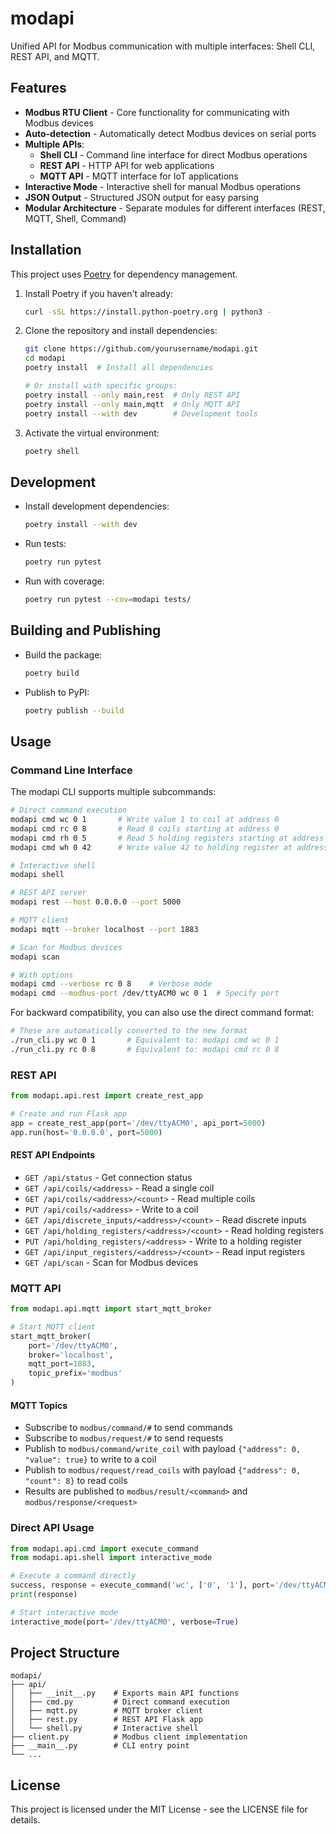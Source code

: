 # modapi

Unified API for Modbus communication with multiple interfaces: Shell CLI, REST API, and MQTT.

## Features

- **Modbus RTU Client** - Core functionality for communicating with Modbus devices
- **Auto-detection** - Automatically detect Modbus devices on serial ports
- **Multiple APIs**:
  - **Shell CLI** - Command line interface for direct Modbus operations
  - **REST API** - HTTP API for web applications
  - **MQTT API** - MQTT interface for IoT applications
- **Interactive Mode** - Interactive shell for manual Modbus operations
- **JSON Output** - Structured JSON output for easy parsing
- **Modular Architecture** - Separate modules for different interfaces (REST, MQTT, Shell, Command)

## Installation

This project uses [Poetry](https://python-poetry.org/) for dependency management.

1. Install Poetry if you haven't already:
   ```bash
   curl -sSL https://install.python-poetry.org | python3 -
   ```

2. Clone the repository and install dependencies:
   ```bash
   git clone https://github.com/yourusername/modapi.git
   cd modapi
   poetry install  # Install all dependencies
   
   # Or install with specific groups:
   poetry install --only main,rest  # Only REST API
   poetry install --only main,mqtt  # Only MQTT API
   poetry install --with dev        # Development tools
   ```

3. Activate the virtual environment:
   ```bash
   poetry shell
   ```

## Development

- Install development dependencies:
  ```bash
  poetry install --with dev
  ```

- Run tests:
  ```bash
  poetry run pytest
  ```

- Run with coverage:
  ```bash
  poetry run pytest --cov=modapi tests/
  ```

## Building and Publishing

- Build the package:
  ```bash
  poetry build
  ```

- Publish to PyPI:
  ```bash
  poetry publish --build
  ```

## Usage

### Command Line Interface

The modapi CLI supports multiple subcommands:

```bash
# Direct command execution
modapi cmd wc 0 1       # Write value 1 to coil at address 0
modapi cmd rc 0 8       # Read 8 coils starting at address 0
modapi cmd rh 0 5       # Read 5 holding registers starting at address 0
modapi cmd wh 0 42      # Write value 42 to holding register at address 0

# Interactive shell
modapi shell

# REST API server
modapi rest --host 0.0.0.0 --port 5000

# MQTT client
modapi mqtt --broker localhost --port 1883

# Scan for Modbus devices
modapi scan

# With options
modapi cmd --verbose rc 0 8    # Verbose mode
modapi cmd --modbus-port /dev/ttyACM0 wc 0 1  # Specify port
```

For backward compatibility, you can also use the direct command format:
```bash
# These are automatically converted to the new format
./run_cli.py wc 0 1       # Equivalent to: modapi cmd wc 0 1
./run_cli.py rc 0 8       # Equivalent to: modapi cmd rc 0 8
```

### REST API

```python
from modapi.api.rest import create_rest_app

# Create and run Flask app
app = create_rest_app(port='/dev/ttyACM0', api_port=5000)
app.run(host='0.0.0.0', port=5000)
```

#### REST API Endpoints

- `GET /api/status` - Get connection status
- `GET /api/coils/<address>` - Read a single coil
- `GET /api/coils/<address>/<count>` - Read multiple coils
- `PUT /api/coils/<address>` - Write to a coil
- `GET /api/discrete_inputs/<address>/<count>` - Read discrete inputs
- `GET /api/holding_registers/<address>/<count>` - Read holding registers
- `PUT /api/holding_registers/<address>` - Write to a holding register
- `GET /api/input_registers/<address>/<count>` - Read input registers
- `GET /api/scan` - Scan for Modbus devices

### MQTT API

```python
from modapi.api.mqtt import start_mqtt_broker

# Start MQTT client
start_mqtt_broker(
    port='/dev/ttyACM0',
    broker='localhost',
    mqtt_port=1883,
    topic_prefix='modbus'
)
```

#### MQTT Topics

- Subscribe to `modbus/command/#` to send commands
- Subscribe to `modbus/request/#` to send requests
- Publish to `modbus/command/write_coil` with payload `{"address": 0, "value": true}` to write to a coil
- Publish to `modbus/request/read_coils` with payload `{"address": 0, "count": 8}` to read coils
- Results are published to `modbus/result/<command>` and `modbus/response/<request>`

### Direct API Usage

```python
from modapi.api.cmd import execute_command
from modapi.api.shell import interactive_mode

# Execute a command directly
success, response = execute_command('wc', ['0', '1'], port='/dev/ttyACM0')
print(response)

# Start interactive mode
interactive_mode(port='/dev/ttyACM0', verbose=True)
```

## Project Structure

```
modapi/
├── api/
│   ├── __init__.py    # Exports main API functions
│   ├── cmd.py         # Direct command execution
│   ├── mqtt.py        # MQTT broker client
│   ├── rest.py        # REST API Flask app
│   └── shell.py       # Interactive shell
├── client.py          # Modbus client implementation
├── __main__.py        # CLI entry point
└── ...
```

## License

This project is licensed under the MIT License - see the LICENSE file for details.
